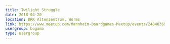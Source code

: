 ```yaml
---
title: Twilight Struggle
date: 2018-04-20
location: DRK Altenzentrum, Worms
link: https://www.meetup.com/Mannheim-Boardgames-Meetup/events/248483692/
usergroup: bogama
type: usergroup
---
```

